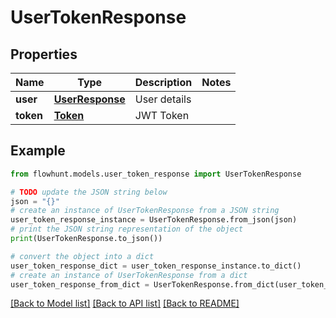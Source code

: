 # UserTokenResponse


## Properties

Name | Type | Description | Notes
------------ | ------------- | ------------- | -------------
**user** | [**UserResponse**](UserResponse.md) | User details | 
**token** | [**Token**](Token.md) | JWT Token | 

## Example

```python
from flowhunt.models.user_token_response import UserTokenResponse

# TODO update the JSON string below
json = "{}"
# create an instance of UserTokenResponse from a JSON string
user_token_response_instance = UserTokenResponse.from_json(json)
# print the JSON string representation of the object
print(UserTokenResponse.to_json())

# convert the object into a dict
user_token_response_dict = user_token_response_instance.to_dict()
# create an instance of UserTokenResponse from a dict
user_token_response_from_dict = UserTokenResponse.from_dict(user_token_response_dict)
```
[[Back to Model list]](../README.md#documentation-for-models) [[Back to API list]](../README.md#documentation-for-api-endpoints) [[Back to README]](../README.md)


